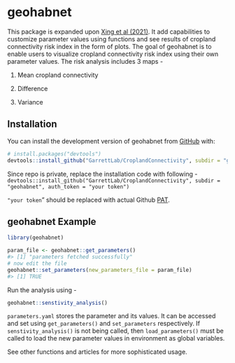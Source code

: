 
<!-- README.md is generated from README.Rmd. Please edit that file -->

# geohabnet

This package is expanded upon [Xing et al
(2021)](https://academic.oup.com/bioscience/article/70/9/744/5875255).
It add capabilities to customize parameter values using functions and
see results of cropland connectivity risk index in the form of plots.
The goal of geohabnet is to enable users to visualize cropland
connectivity risk index using their own parameter values. The risk
analysis includes 3 maps -

1.  Mean cropland connectivity

2.  Difference

3.  Variance

## Installation

You can install the development version of geohabnet from
[GitHub](GarrettLab/CroplandConnectivity) with:

``` r
# install.packages("devtools")
devtools::install_github("GarrettLab/CroplandConnectivity", subdir = "geohabnet")
```

Since repo is private, replace the installation code with following -
`devtools::install_github("GarrettLab/CroplandConnectivity", subdir = "geohabnet", auth_token = "your token")`

`"your token`” should be replaced with actual Github
[PAT](https://docs.github.com/en/authentication/keeping-your-account-and-data-secure/managing-your-personal-access-tokens).

## geohabnet Example

``` r
library(geohabnet)

param_file <- geohabnet::get_parameters()
#> [1] "parameters fetched successfully"
# now edit the file
geohabnet::set_parameters(new_parameters_file = param_file)
#> [1] TRUE
```

Run the analysis using -

``` r
geohabnet::senstivity_analysis()
```

`parameters.yaml` stores the parameter and its values. It can be
accessed and set using `get_parameters()` and `set_parameters`
respectively. If `senstivity_analysis()` is not being called, then
`load_parameters()` must be called to load the new parameter values in
environment as global variables.

See other functions and articles for more sophisticated usage.
